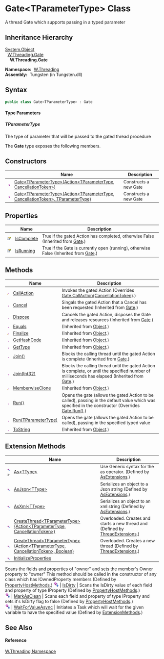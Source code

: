 Gate&lt;TParameterType> Class
=============================
   A thread Gate which supports passing in a typed parameter


Inheritance Hierarchy
---------------------
[System.Object][1]  
  [W.Threading.Gate][2]  
    **W.Threading.Gate<TParameterType>**  

  **Namespace:**  [W.Threading][3]  
  **Assembly:**  Tungsten (in Tungsten.dll)

Syntax
------

```csharp
public class Gate<TParameterType> : Gate

```

#### Type Parameters

##### *TParameterType*
The type of parameter that will be passed to the gated thread procedure

The **Gate<TParameterType>** type exposes the following members.


Constructors
------------

                 | Name                                                                                       | Description           
---------------- | ------------------------------------------------------------------------------------------ | --------------------- 
![Public method] | [Gate&lt;TParameterType>(Action&lt;TParameterType, CancellationToken>)][4]                 | Constructs a new Gate 
![Public method] | [Gate&lt;TParameterType>(Action&lt;TParameterType, CancellationToken>, TParameterType)][5] | Constructs a new Gate 


Properties
----------

                   | Name            | Description                                                                               
------------------ | --------------- | ----------------------------------------------------------------------------------------- 
![Public property] | [IsComplete][6] | True if the gated Action has completed, otherwise False (Inherited from [Gate][2].)       
![Public property] | [IsRunning][7]  | True if the Gate is currently open (running), otherwise False (Inherited from [Gate][2].) 


Methods
-------

                    | Name                      | Description                                                                                                                                              
------------------- | ------------------------- | -------------------------------------------------------------------------------------------------------------------------------------------------------- 
![Protected method] | [CallAction][8]           | Invokes the gated Action (Overrides [Gate.CallAction(CancellationToken)][9].)                                                                            
![Public method]    | [Cancel][10]              | Singals the gated Action that a Cancel has been requested (Inherited from [Gate][2].)                                                                    
![Public method]    | [Dispose][11]             | Cancels the gated Action, disposes the Gate and releases resources (Inherited from [Gate][2].)                                                           
![Public method]    | [Equals][12]              | (Inherited from [Object][1].)                                                                                                                            
![Protected method] | [Finalize][13]            | (Inherited from [Object][1].)                                                                                                                            
![Public method]    | [GetHashCode][14]         | (Inherited from [Object][1].)                                                                                                                            
![Public method]    | [GetType][15]             | (Inherited from [Object][1].)                                                                                                                            
![Public method]    | [Join()][16]              | Blocks the calling thread until the gated Action is complete (Inherited from [Gate][2].)                                                                 
![Public method]    | [Join(Int32)][17]         | Blocks the calling thread until the gated Action is complete, or until the specified number of milliseconds has elapsed (Inherited from [Gate][2].)      
![Protected method] | [MemberwiseClone][18]     | (Inherited from [Object][1].)                                                                                                                            
![Public method]    | [Run()][19]               | Opens the gate (allows the gated Action to be called), passing in the default value which was specified in the constructor (Overrides [Gate.Run()][20].) 
![Public method]    | [Run(TParameterType)][21] | Opens the gate (allows the gated Action to be called), passing in the specified typed value                                                              
![Public method]    | [ToString][22]            | (Inherited from [Object][1].)                                                                                                                            


Extension Methods
-----------------

                                          | Name                                                                                         | Description                                                                                                                                                                                                                      
----------------------------------------- | -------------------------------------------------------------------------------------------- | -------------------------------------------------------------------------------------------------------------------------------------------------------------------------------------------------------------------------------- 
![Public Extension Method]![Code example] | [As&lt;TType>][23]                                                                           | Use Generic syntax for the as operator. (Defined by [AsExtensions][24].)                                                                                                                                                         
![Public Extension Method]                | [AsJson&lt;TType>][25]                                                                       | Serializes an object to a Json string (Defined by [AsExtensions][24].)                                                                                                                                                           
![Public Extension Method]                | [AsXml&lt;TType>][26]                                                                        | Serializes an object to an xml string (Defined by [AsExtensions][24].)                                                                                                                                                           
![Public Extension Method]                | [CreateThread&lt;TParameterType>(Action&lt;TParameterType, CancellationToken>)][27]          | Overloaded. Creates and starts a new thread and (Defined by [ThreadExtensions][28].)                                                                                                                                             
![Public Extension Method]                | [CreateThread&lt;TParameterType>(Action&lt;TParameterType, CancellationToken>, Boolean)][29] | Overloaded. Creates a new thread (Defined by [ThreadExtensions][28].)                                                                                                                                                            
![Public Extension Method]                | [InitializeProperties][30]                                                                   | 
Scans the fields and properties of "owner" and sets the member's Owner property to "owner" This method should be called in the constructor of any class which has IOwnedProperty members
 (Defined by [PropertyHostMethods][31].) 
![Public Extension Method]                | [IsDirty][32]                                                                                | 
Scans the IsDirty value of each field and property of type IProperty
 (Defined by [PropertyHostMethods][31].)                                                                                                                 
![Public Extension Method]                | [MarkAsClean][33]                                                                            | 
Scans each field and property of type IProperty and sets it's IsDirty flag to false
 (Defined by [PropertyHostMethods][31].)                                                                                                  
![Public Extension Method]                | [WaitForValueAsync][34]                                                                      | Initiates a Task which will wait for the given variable to have the specified value (Defined by [ExtensionMethods][35].)                                                                                                         


See Also
--------

#### Reference
[W.Threading Namespace][3]  

[1]: http://msdn.microsoft.com/en-us/library/e5kfa45b
[2]: ../Gate/README.md
[3]: ../README.md
[4]: _ctor.md
[5]: _ctor_1.md
[6]: ../Gate/IsComplete.md
[7]: ../Gate/IsRunning.md
[8]: CallAction.md
[9]: ../Gate/CallAction.md
[10]: ../Gate/Cancel.md
[11]: ../Gate/Dispose.md
[12]: http://msdn.microsoft.com/en-us/library/bsc2ak47
[13]: http://msdn.microsoft.com/en-us/library/4k87zsw7
[14]: http://msdn.microsoft.com/en-us/library/zdee4b3y
[15]: http://msdn.microsoft.com/en-us/library/dfwy45w9
[16]: ../Gate/Join.md
[17]: ../Gate/Join_1.md
[18]: http://msdn.microsoft.com/en-us/library/57ctke0a
[19]: Run.md
[20]: ../Gate/Run.md
[21]: Run_1.md
[22]: http://msdn.microsoft.com/en-us/library/7bxwbwt2
[23]: ../../W/AsExtensions/As__1.md
[24]: ../../W/AsExtensions/README.md
[25]: ../../W/AsExtensions/AsJson__1.md
[26]: ../../W/AsExtensions/AsXml__1.md
[27]: ../ThreadExtensions/CreateThread__1.md
[28]: ../ThreadExtensions/README.md
[29]: ../ThreadExtensions/CreateThread__1_1.md
[30]: ../../W/PropertyHostMethods/InitializeProperties.md
[31]: ../../W/PropertyHostMethods/README.md
[32]: ../../W/PropertyHostMethods/IsDirty.md
[33]: ../../W/PropertyHostMethods/MarkAsClean.md
[34]: ../../W/ExtensionMethods/WaitForValueAsync.md
[35]: ../../W/ExtensionMethods/README.md
[Public method]: ../../_icons/pubmethod.gif "Public method"
[Public property]: ../../_icons/pubproperty.gif "Public property"
[Protected method]: ../../_icons/protmethod.gif "Protected method"
[Public Extension Method]: ../../_icons/pubextension.gif "Public Extension Method"
[Code example]: ../../_icons/CodeExample.png "Code example"